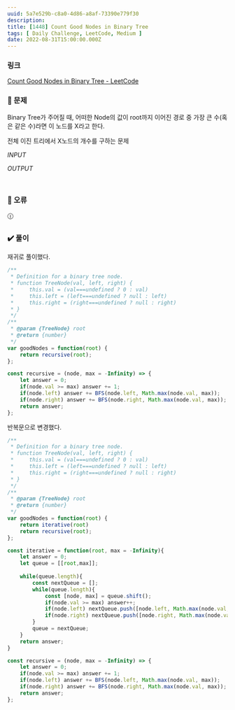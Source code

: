 ```yaml
---
uuid: 5a7e529b-c8a0-4d86-a8af-73390e779f30
description: 
title: [1448] Count Good Nodes in Binary Tree
tags: [ Daily Challenge, LeetCode, Medium ]
date: 2022-08-31T15:00:00.000Z
---
```








### 링크

[Count Good Nodes in Binary Tree - LeetCode](https://leetcode.com/problems/count-good-nodes-in-binary-tree/)

### 📝 문제

Binary Tree가 주어질 때, 어떠한 Node의 값이 root까지 이어진 경로 중 가장 큰 수(혹은 같은 수)라면 이 노드를 X라고 한다.

전체 이진 트리에서 X노드의 개수를 구하는 문제

*INPUT*

*OUTPUT*

```jsx

```

```jsx

```

### 🚨 오류

<aside>
🕧

</aside>

### ✔️ 풀이

재귀로 풀이했다.

```jsx
/**
 * Definition for a binary tree node.
 * function TreeNode(val, left, right) {
 *     this.val = (val===undefined ? 0 : val)
 *     this.left = (left===undefined ? null : left)
 *     this.right = (right===undefined ? null : right)
 * }
 */
/**
 * @param {TreeNode} root
 * @return {number}
 */
var goodNodes = function(root) {
    return recursive(root);
};

const recursive = (node, max = -Infinity) => {
    let answer = 0;
    if(node.val >= max) answer += 1;
    if(node.left) answer += BFS(node.left, Math.max(node.val, max));
    if(node.right) answer += BFS(node.right, Math.max(node.val, max));
    return answer;
};
```

반복문으로 변경했다.

```jsx
/**
 * Definition for a binary tree node.
 * function TreeNode(val, left, right) {
 *     this.val = (val===undefined ? 0 : val)
 *     this.left = (left===undefined ? null : left)
 *     this.right = (right===undefined ? null : right)
 * }
 */
/**
 * @param {TreeNode} root
 * @return {number}
 */
var goodNodes = function(root) {
    return iterative(root)
    return recursive(root);
};

const iterative = function(root, max = -Infinity){
    let answer = 0;
    let queue = [[root,max]];
    
    while(queue.length){
        const nextQueue = [];
        while(queue.length){
            const [node, max] = queue.shift();
            if(node.val >= max) answer++;
            if(node.left) nextQueue.push([node.left, Math.max(node.val, max)]);
            if(node.right) nextQueue.push([node.right, Math.max(node.val, max)]);
        }
        queue = nextQueue;
    }
    return answer;
}

const recursive = (node, max = -Infinity) => {
    let answer = 0;
    if(node.val >= max) answer += 1;
    if(node.left) answer += BFS(node.left, Math.max(node.val, max));
    if(node.right) answer += BFS(node.right, Math.max(node.val, max));
    return answer;
};
```